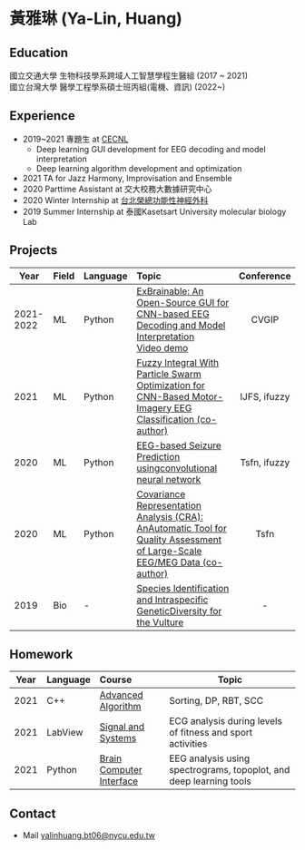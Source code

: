 # 黃雅琳 (Ya-Lin, Huang)

## Education
國立交通大學 生物科技學系跨域人工智慧學程生醫組 (2017 ~ 2021) \
國立台灣大學 醫學工程學系碩士班丙組(電機、資訊) (2022~)

## Experience
 * 2019~2021 專題生 at [CECNL](https://sites.google.com/view/wei-cecnl)
    * Deep learning GUI development for EEG decoding and model interpretation
    * Deep learning algorithm development and optimization
 * 2021 TA for Jazz Harmony, Improvisation and Ensemble 
 * 2020 Parttime Assistant at 交大校務大數據研究中心
 * 2020 Winter Internship at [台北榮總功能性神經外科](https://sites.google.com/view/cclee/)
 * 2019 Summer Internship at 泰國Kasetsart University molecular biology Lab

## Projects 
| Year | Field | Language | Topic | Conference |
| -------- | -------- |--|:--------| :--------: |
| 2021-2022 | ML | Python | [ExBrainable: An Open-Source GUI for CNN-based EEG Decoding and Model Interpretation](https://arxiv.org/abs/2201.04065?msclkid=09bbe94dcea411ec9eb9a1a876c69279) <br> [Video demo](https://youtu.be/m40z2klbmtg) | CVGIP |
| 2021 | ML | Python | [Fuzzy Integral With Particle Swarm Optimization for CNN-Based Motor-Imagery EEG Classification (co-author)](https://www.researchgate.net/publication/354445495_Fuzzy_Integral_With_Particle_Swarm_Optimization_for_CNN-Based_Motor-Imagery_EEG_Classification) | IJFS, ifuzzy |
| 2020 | ML | Python | [EEG-based Seizure Prediction usingconvolutional neural network](https://github.com/skywalkerylh/Intro/blob/main/poster_AS_prediction.pdf) | Tsfn, ifuzzy |
| 2020 | ML | Python | [Covariance Representation Analysis (CRA): AnAutomatic Tool for Quality Assessment of Large-Scale EEG/MEG Data (co-author)](https://github.com/skywalkerylh/Intro/blob/main/poster_ymeg.pdf) | Tsfn |
| 2019 | Bio | - | [Species Identification and Intraspecific GeneticDiversity for the Vulture](https://github.com/skywalkerylh/Intro/blob/main/slide_vulture.pptx) |-|

## Homework
| Year |  Language | Course |  Topic |
| -------- | --|:--------| --------|
| 2021 |C++ | [Advanced Algorithm](https://github.com/skywalkerylh/Advanced_algorithm_hw) | Sorting, DP, RBT, SCC|
| 2021 | LabView | [Signal and Systems](https://github.com/skywalkerylh/Intro/blob/main/Signal%20and%20Systems/SS_final_project.pdf) | ECG analysis during levels of fitness and sport activities |
| 2021 | Python | [Brain Computer Interface](https://github.com/skywalkerylh/Intro/tree/main/Brain%20Computer%20Interface) | EEG analysis using spectrograms, topoplot, and deep learning tools |

## Contact
* Mail
yalinhuang.bt06@nycu.edu.tw 
